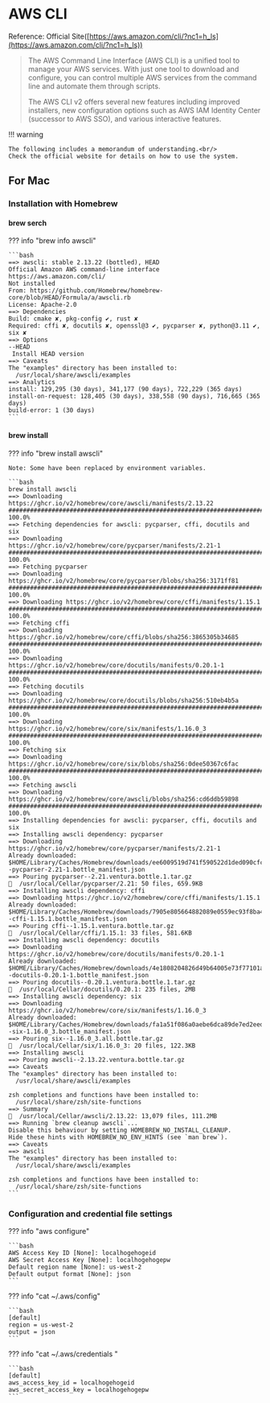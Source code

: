 # AWS CLI

Reference: Official Site([https://aws.amazon.com/cli/?nc1=h_ls](https://aws.amazon.com/cli/?nc1=h_ls))

> The AWS Command Line Interface (AWS CLI) is a unified tool to manage your AWS services. With just one tool to download and configure, you can control multiple AWS services from the command line and automate them through scripts.
>
> The AWS CLI v2 offers several new features including improved installers, new configuration options such as AWS IAM Identity Center (successor to AWS SSO), and various interactive features.

!!! warning

    The following includes a memorandum of understanding.<br/>
    Check the official website for details on how to use the system.

## For Mac

### Installation with Homebrew

#### brew serch

??? info "brew info awscli"

    ```bash
    ==> awscli: stable 2.13.22 (bottled), HEAD
    Official Amazon AWS command-line interface
    https://aws.amazon.com/cli/
    Not installed
    From: https://github.com/Homebrew/homebrew-core/blob/HEAD/Formula/a/awscli.rb
    License: Apache-2.0
    ==> Dependencies
    Build: cmake ✘, pkg-config ✔, rust ✘
    Required: cffi ✘, docutils ✘, openssl@3 ✔, pycparser ✘, python@3.11 ✔, six ✘
    ==> Options
    --HEAD
     Install HEAD version
    ==> Caveats
    The "examples" directory has been installed to:
      /usr/local/share/awscli/examples
    ==> Analytics
    install: 129,295 (30 days), 341,177 (90 days), 722,229 (365 days)
    install-on-request: 128,405 (30 days), 338,558 (90 days), 716,665 (365 days)
    build-error: 1 (30 days)
    ```

#### brew install

??? info "brew install awscli"

    Note: Some have been replaced by environment variables.

    ```bash
    brew install awscli
    ==> Downloading https://ghcr.io/v2/homebrew/core/awscli/manifests/2.13.22
    ######################################################################### 100.0%
    ==> Fetching dependencies for awscli: pycparser, cffi, docutils and six
    ==> Downloading https://ghcr.io/v2/homebrew/core/pycparser/manifests/2.21-1
    ######################################################################### 100.0%
    ==> Fetching pycparser
    ==> Downloading https://ghcr.io/v2/homebrew/core/pycparser/blobs/sha256:3171ff81
    ######################################################################### 100.0%
    ==> Downloading https://ghcr.io/v2/homebrew/core/cffi/manifests/1.15.1
    ######################################################################### 100.0%
    ==> Fetching cffi
    ==> Downloading https://ghcr.io/v2/homebrew/core/cffi/blobs/sha256:3865305b34685
    ######################################################################### 100.0%
    ==> Downloading https://ghcr.io/v2/homebrew/core/docutils/manifests/0.20.1-1
    ######################################################################### 100.0%
    ==> Fetching docutils
    ==> Downloading https://ghcr.io/v2/homebrew/core/docutils/blobs/sha256:510eb4b5a
    ######################################################################### 100.0%
    ==> Downloading https://ghcr.io/v2/homebrew/core/six/manifests/1.16.0_3
    ######################################################################### 100.0%
    ==> Fetching six
    ==> Downloading https://ghcr.io/v2/homebrew/core/six/blobs/sha256:0dee50367c6fac
    ######################################################################### 100.0%
    ==> Fetching awscli
    ==> Downloading https://ghcr.io/v2/homebrew/core/awscli/blobs/sha256:cd6ddb59898
    ######################################################################### 100.0%
    ==> Installing dependencies for awscli: pycparser, cffi, docutils and six
    ==> Installing awscli dependency: pycparser
    ==> Downloading https://ghcr.io/v2/homebrew/core/pycparser/manifests/2.21-1
    Already downloaded: $HOME/Library/Caches/Homebrew/downloads/ee6009519d741f590522d1ded090cfc31840cdb25ce7065cb5dbe485cc976aeb--pycparser-2.21-1.bottle_manifest.json
    ==> Pouring pycparser--2.21.ventura.bottle.1.tar.gz
    🍺  /usr/local/Cellar/pycparser/2.21: 50 files, 659.9KB
    ==> Installing awscli dependency: cffi
    ==> Downloading https://ghcr.io/v2/homebrew/core/cffi/manifests/1.15.1
    Already downloaded: $HOME/Library/Caches/Homebrew/downloads/7905e805664882089e0559ec93f8ba42193a86ceca50c509f59c93f3ed3bff7e--cffi-1.15.1.bottle_manifest.json
    ==> Pouring cffi--1.15.1.ventura.bottle.tar.gz
    🍺  /usr/local/Cellar/cffi/1.15.1: 33 files, 581.6KB
    ==> Installing awscli dependency: docutils
    ==> Downloading https://ghcr.io/v2/homebrew/core/docutils/manifests/0.20.1-1
    Already downloaded: $HOME/Library/Caches/Homebrew/downloads/4e1808204826d49b64005e73f77101af52c0113bfc10f001c2f7a9bbe52b93d9--docutils-0.20.1-1.bottle_manifest.json
    ==> Pouring docutils--0.20.1.ventura.bottle.1.tar.gz
    🍺  /usr/local/Cellar/docutils/0.20.1: 235 files, 2MB
    ==> Installing awscli dependency: six
    ==> Downloading https://ghcr.io/v2/homebrew/core/six/manifests/1.16.0_3
    Already downloaded: $HOME/Library/Caches/Homebrew/downloads/fa1a51f086a0aebe6dca89de7ed2eed5256badfcd82cfcea3e58164c812817e3--six-1.16.0_3.bottle_manifest.json
    ==> Pouring six--1.16.0_3.all.bottle.tar.gz
    🍺  /usr/local/Cellar/six/1.16.0_3: 20 files, 122.3KB
    ==> Installing awscli
    ==> Pouring awscli--2.13.22.ventura.bottle.tar.gz
    ==> Caveats
    The "examples" directory has been installed to:
      /usr/local/share/awscli/examples

    zsh completions and functions have been installed to:
      /usr/local/share/zsh/site-functions
    ==> Summary
    🍺  /usr/local/Cellar/awscli/2.13.22: 13,079 files, 111.2MB
    ==> Running `brew cleanup awscli`...
    Disable this behaviour by setting HOMEBREW_NO_INSTALL_CLEANUP.
    Hide these hints with HOMEBREW_NO_ENV_HINTS (see `man brew`).
    ==> Caveats
    ==> awscli
    The "examples" directory has been installed to:
      /usr/local/share/awscli/examples

    zsh completions and functions have been installed to:
      /usr/local/share/zsh/site-functions
    ```

### Configuration and credential file settings

??? info "aws configure"

    ```bash
    AWS Access Key ID [None]: localhogehogeid
    AWS Secret Access Key [None]: localhogehogepw
    Default region name [None]: us-west-2
    Default output format [None]: json
    ```

??? info "cat ~/.aws/config"

    ```bash
    [default]
    region = us-west-2
    output = json
    ```

??? info "cat ~/.aws/credentials "

    ```bash
    [default]
    aws_access_key_id = localhogehogeid
    aws_secret_access_key = localhogehogepw
    ```
